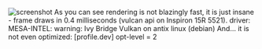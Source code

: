 
![screenshot](https://github.com/user-attachments/assets/31ecb310-ca1e-43c5-8c0f-920fc56ac641)
As you can see rendering is not blazingly fast, it is just insane - frame draws in 0.4 milliseconds (vulcan api on Inspiron 15R 5521).
driver: MESA-INTEL: warning: Ivy Bridge Vulkan on antix linux (debian)
And... it is not even optimized:
[profile.dev]
opt-level = 2
